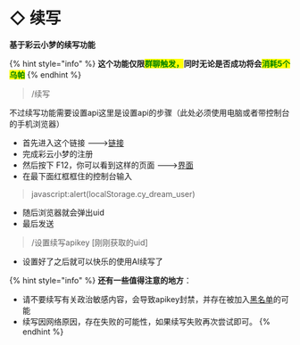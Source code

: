 # ◇ 续写

**基于彩云小梦的续写功能**

{% hint style="info" %}
**这个功能仅限**<mark style="color:green;">**群聊触发，**</mark>**同时无论是否成功将会**<mark style="color:green;">**消耗5个乌帕**</mark>
{% endhint %}

> /续写

不过续写功能需要设置api这里是设置api的步骤（此处必须使用电脑或者带控制台的手机浏览器）

* 首先进入这个链接 --->[链接](http://if.caiyunai.com/dream)
* 完成彩云小梦的注册
* 然后按下 F12，你可以看到这样的页面 --->[界面](xu-xie/da-kai-kong-zhi-tai.md)
* 在最下面红框框住的控制台输入

> javascript:alert(localStorage.cy\_dream\_user)

* 随后浏览器就会弹出uid
* 最后发送

> /设置续写apikey \[刚刚获取的uid]

* 设置好了之后就可以快乐的使用AI续写了

{% hint style="info" %}
**还有一些值得注意的地方**：

* 请不要续写有关政治敏感内容，会导致apikey封禁，并存在被加入[黑名单](../../extras/fu-lu/hei-ming-dan.md)的可能
* 续写因网络原因，存在失败的可能性，如果续写失败再次尝试即可。
{% endhint %}
